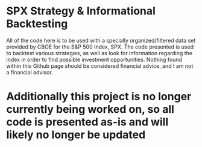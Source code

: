 # SPX Strategy & Informational Backtesting
All of the code here is to be used with a specially organized/filtered data set provided by CBOE for the S&P 500 Index, SPX. The code presented is used to backtest various strategies, as well as look for information regarding the index in order to find possible investment opportunities. Nothing found within this Github page should be considered financial advice, and I am not a financial advisor. 

# Additionally this project is no longer currently being worked on, so all code is presented as-is and will likely no longer be updated
